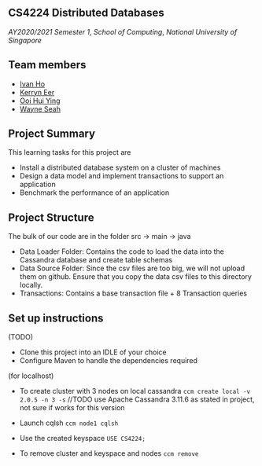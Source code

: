 ## CS4224 Distributed Databases
*AY2020/2021 Semester 1*, *School of Computing*, *National University of Singapore*

## Team members
- [Ivan Ho](https://github.com/ihwk1996)
- [Kerryn Eer](https://github.com/KerrynEer)
- [Ooi Hui Ying](https://github.com/ooihuiying)
- [Wayne Seah](https://github.com/wayneswq)

## Project Summary
This learning tasks for this project are 
- Install a distributed database system on a cluster of machines
- Design a data model and implement transactions to support an application
- Benchmark the performance of an application

## Project Structure
The bulk of our code are in the folder src -> main -> java
- Data Loader Folder: Contains the code to load the data into the Cassandra database and create table schemas
- Data Source Folder: Since the csv files are too big, we will not upload them on github. Ensure that you copy the data csv files to this directory locally. 
- Transactions: Contains a base transaction file + 8 Transaction queries

## Set up instructions
(TODO)
- Clone this project into an IDLE of your choice
- Configure Maven to handle the dependencies required

(for localhost)
- To create cluster with 3 nodes on local cassandra
`ccm create local -v 2.0.5 -n 3 -s`
//TODO use Apache Cassandra 3.11.6 as stated in project, not sure if works for this version

- Launch cqlsh
`ccm node1 cqlsh`

- Use the created keyspace
`USE CS4224;`

- To remove cluster and keyspace and nodes
`ccm remove`
